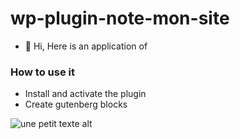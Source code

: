 # wp-plugin-note-mon-site

- 👋 Hi, Here is an application of

### How to use it

* Install and activate the plugin
* Create gutenberg blocks

![une petit texte alt](http://ateliermaupoux.com.mare2067.odns.fr/github-img/block-editors.png)



